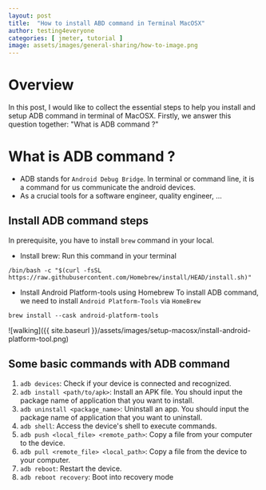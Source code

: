 ```yaml
---
layout: post
title:  "How to install ABD command in Terminal MacOSX"
author: testing4everyone
categories: [ jmeter, tutorial ]
image: assets/images/general-sharing/how-to-image.png
---
```


# Overview
In this post, I would like to collect the essential steps to help you install and setup ADB command in terminal of MacOSX. 
Firstly, we answer this question together: "What is ADB command ?"

# What is ADB command ?
- ADB stands for `Android Debug Bridge`. In terminal or command line, it is a command for us communicate the android devices.
- As a crucial tools for a software engineer, quality engineer, ...

## Install ADB command steps
In prerequisite, you have to install `brew` command in your local.
- Install brew:
Run this command in your terminal
```shell
/bin/bash -c "$(curl -fsSL https://raw.githubusercontent.com/Homebrew/install/HEAD/install.sh)"
```                                 
- Install Android Platform-tools using Homebrew
To install ADB command, we need to install `Android Platform-Tools` via `HomeBrew`
```shell
brew install --cask android-platform-tools
```
![walking]({{ site.baseurl }}/assets/images/setup-macosx/install-android-platform-tool.png)

## Some basic commands with ADB command
1. `adb devices`: Check if your device is connected and recognized.
2. `adb install <path/to/apk>`: Install an APK file. You should input the package name of application that you want to install.
3. `adb uninstall <package_name>`: Uninstall an app. You should input the package name of application that you want to uninstall.
4. `adb shell`: Access the device's shell to execute commands. 
5. `adb push <local_file> <remote_path>`: Copy a file from your computer to the device.
6. `adb pull <remote_file> <local_path>`: Copy a file from the device to your computer. 
7. `adb reboot`: Restart the device.
8. `adb reboot recovery`: Boot into recovery mode